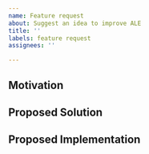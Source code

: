 ```yaml
---
name: Feature request
about: Suggest an idea to improve ALE
title: ''
labels: feature request
assignees: ''

---
```


## Motivation

<!-- A clear and concise description of what the problem is. Ex. I'm always frustrated when [...] -->


## Proposed Solution

<!-- A clear and concise description of what you want to happen. -->


## Proposed Implementation

<!-- Optional: if you know enough about the project feel free to suggest a way to implement the solution -->